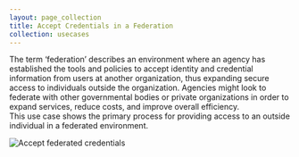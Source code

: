 ```yaml
---
layout: page_collection
title: Accept Credentials in a Federation
collection: usecases
---
```

The term ‘federation’ describes an environment where an agency has established the tools and policies to accept identity and credential information from users at another organization, thus expanding secure access to individuals outside the organization.  Agencies might look to federate with other governmental bodies or private organizations in order to expand services, reduce costs, and improve overall efficiency.  
This use case shows the primary process for providing access to an outside individual in a federated environment.

![Accept federated credentials](../../img/FederatedCred.png)
